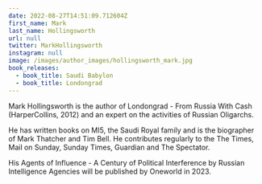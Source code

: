 ```yaml
---
date: 2022-08-27T14:51:09.712604Z
first_name: Mark
last_name: Hollingsworth
url: null
twitter: MarkHollingsworth
instagram: null
image: /images/author_images/hollingsworth_mark.jpg
book_releases:
  - book_title: Saudi Babylon
  - book_title: Londongrad
---
```

Mark Hollingsworth is the author of Londongrad - From Russia With Cash (HarperCollins, 2012) and an expert on the activities of Russian Oligarchs.

He has written books on MI5, the Saudi Royal family and is the biographer of Mark Thatcher and Tim Bell. He contributes regularly to the The Times, Mail on Sunday, Sunday Times, Guardian and The Spectator.

His Agents of Influence - A Century of Political Interference by Russian Intelligence Agencies will be published by Oneworld in 2023.